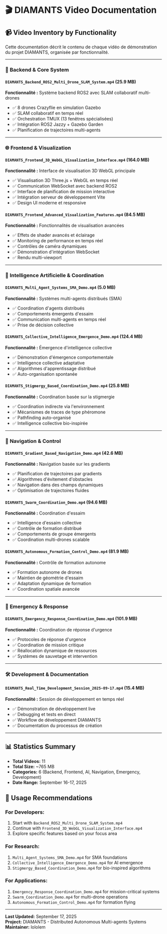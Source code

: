 # 🎬 DIAMANTS Video Documentation

## 📹 Video Inventory by Functionality

Cette documentation décrit le contenu de chaque vidéo de démonstration du projet DIAMANTS, organisée par fonctionnalité.

---

### 🤖 **Backend & Core System**

#### `DIAMANTS_Backend_ROS2_Multi_Drone_SLAM_System.mp4` (25.9 MB)
**Fonctionnalité :** Système backend ROS2 avec SLAM collaboratif multi-drones
- ✅ 8 drones Crazyflie en simulation Gazebo
- ✅ SLAM collaboratif en temps réel
- ✅ Orchestration TMUX (13 fenêtres spécialisées)
- ✅ Intégration ROS2 Jazzy + Gazebo Garden
- ✅ Planification de trajectoires multi-agents

---

### 🌐 **Frontend & Visualization**

#### `DIAMANTS_Frontend_3D_WebGL_Visualization_Interface.mp4` (164.0 MB)
**Fonctionnalité :** Interface de visualisation 3D WebGL principale
- ✅ Visualisation 3D Three.js + WebGL en temps réel
- ✅ Communication WebSocket avec backend ROS2
- ✅ Interface de planification de mission interactive
- ✅ Intégration serveur de développement Vite
- ✅ Design UI moderne et responsive

#### `DIAMANTS_Frontend_Advanced_Visualization_Features.mp4` (84.5 MB)
**Fonctionnalité :** Fonctionnalités de visualisation avancées
- ✅ Effets de shader avancés et éclairage
- ✅ Monitoring de performance en temps réel
- ✅ Contrôles de caméra dynamiques
- ✅ Démonstration d'intégration WebSocket
- ✅ Rendu multi-viewport

---

### 🤖 **Intelligence Artificielle & Coordination**

#### `DIAMANTS_Multi_Agent_Systems_SMA_Demo.mp4` (5.0 MB)
**Fonctionnalité :** Systèmes multi-agents distribués (SMA)
- ✅ Coordination d'agents distribués
- ✅ Comportements émergents d'essaim
- ✅ Communication multi-agents en temps réel
- ✅ Prise de décision collective

#### `DIAMANTS_Collective_Intelligence_Emergence_Demo.mp4` (124.4 MB)
**Fonctionnalité :** Émergence d'intelligence collective
- ✅ Démonstration d'émergence comportementale
- ✅ Intelligence collective adaptative
- ✅ Algorithmes d'apprentissage distribué
- ✅ Auto-organisation spontanée

#### `DIAMANTS_Stigmergy_Based_Coordination_Demo.mp4` (25.8 MB)
**Fonctionnalité :** Coordination basée sur la stigmergie
- ✅ Coordination indirecte via l'environnement
- ✅ Mécanismes de traces de type phéromone
- ✅ Pathfinding auto-organisé
- ✅ Intelligence collective bio-inspirée

---

### 🎯 **Navigation & Control**

#### `DIAMANTS_Gradient_Based_Navigation_Demo.mp4` (42.6 MB)
**Fonctionnalité :** Navigation basée sur les gradients
- ✅ Planification de trajectoires par gradients
- ✅ Algorithmes d'évitement d'obstacles
- ✅ Navigation dans des champs dynamiques
- ✅ Optimisation de trajectoires fluides

#### `DIAMANTS_Swarm_Coordination_Demo.mp4` (94.6 MB)
**Fonctionnalité :** Coordination d'essaim
- ✅ Intelligence d'essaim collective
- ✅ Contrôle de formation distribué
- ✅ Comportements de groupe émergents
- ✅ Coordination multi-drones scalable

#### `DIAMANTS_Autonomous_Formation_Control_Demo.mp4` (81.9 MB)
**Fonctionnalité :** Contrôle de formation autonome
- ✅ Formation autonome de drones
- ✅ Maintien de géométrie d'essaim
- ✅ Adaptation dynamique de formation
- ✅ Coordination spatiale avancée

---

### 🚨 **Emergency & Response**

#### `DIAMANTS_Emergency_Response_Coordination_Demo.mp4` (101.9 MB)
**Fonctionnalité :** Coordination de réponse d'urgence
- ✅ Protocoles de réponse d'urgence
- ✅ Coordination de mission critique
- ✅ Réallocation dynamique de ressources
- ✅ Systèmes de sauvetage et intervention

---

### 🛠️ **Development & Documentation**

#### `DIAMANTS_Real_Time_Development_Session_2025-09-17.mp4` (15.4 MB)
**Fonctionnalité :** Session de développement en temps réel
- ✅ Démonstration de développement live
- ✅ Debugging et tests en direct
- ✅ Workflow de développement DIAMANTS
- ✅ Documentation du processus de création

---

## 📊 **Statistics Summary**

- **Total Videos:** 11
- **Total Size:** ~765 MB
- **Categories:** 6 (Backend, Frontend, AI, Navigation, Emergency, Development)
- **Date Range:** September 16-17, 2025

## 🎯 **Usage Recommendations**

### For Developers:
1. Start with `Backend_ROS2_Multi_Drone_SLAM_System.mp4`
2. Continue with `Frontend_3D_WebGL_Visualization_Interface.mp4`
3. Explore specific features based on your focus area

### For Research:
1. `Multi_Agent_Systems_SMA_Demo.mp4` for SMA foundations
2. `Collective_Intelligence_Emergence_Demo.mp4` for AI emergence
3. `Stigmergy_Based_Coordination_Demo.mp4` for bio-inspired algorithms

### For Applications:
1. `Emergency_Response_Coordination_Demo.mp4` for mission-critical systems
2. `Swarm_Coordination_Demo.mp4` for multi-drone operations
3. `Autonomous_Formation_Control_Demo.mp4` for formation flying

---

**Last Updated:** September 17, 2025  
**Project:** DIAMANTS - Distributed Autonomous Multi-agents Systems  
**Maintainer:** lololem
